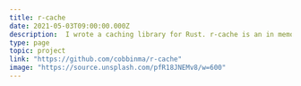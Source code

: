 ```yaml
---
title: r-cache
date: 2021-05-03T09:00:00.000Z
description:  I wrote a caching library for Rust. r-cache is an in memory key value store. It is thread safe and values can have expiry times.
type: page
topic: project
link: "https://github.com/cobbinma/r-cache"
image: "https://source.unsplash.com/pfR18JNEMv8/w=600"
---
```




